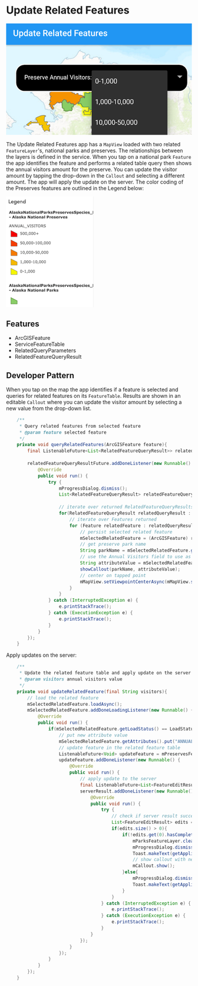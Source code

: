 # Update Related Features

![Update Related Features App](update-related-feature.png)

The Update Related Features app has a `MapView` loaded with two related `FeatureLayer`'s, national parks and preserves.  The relationships between the layers is defined in the service. When you tap on a national park `Feature` the app identifies the feature and performs a related table query then shows the annual visitors amount for the preserve. You can update the visitor amount by tapping the drop-down in the `Callout` and selecting a different amount. The app will apply the update on the server.  The color coding of the Preserves features are outlined in the Legend below:

![Map Legend](legend.png)

## Features
* ArcGISFeature
* ServiceFeatureTable
* RelatedQueryParameters
* RelatedFeatureQueryResult

## Developer Pattern
When you tap on the map the app identifies if a feature is selected and queries for related features on its `FeatureTable`.  Results are shown in an editable `Callout` where you can update the visitor amount by selecting a new value from the drop-down list.  

```java
    /**
     * Query related features from selected feature
     * @param feature selected feature
     */
    private void queryRelatedFeatures(ArcGISFeature feature){
        final ListenableFuture<List<RelatedFeatureQueryResult>> relatedFeatureQueryResultFuture = mParksFeatureTable.queryRelatedFeaturesAsync(feature);

        relatedFeatureQueryResultFuture.addDoneListener(new Runnable() {
            @Override
            public void run() {
                try {
                    mProgressDialog.dismiss();
                    List<RelatedFeatureQueryResult> relatedFeatureQueryResultList = relatedFeatureQueryResultFuture.get();

                    // iterate over returned RelatedFeatureQueryResults
                    for(RelatedFeatureQueryResult relatedQueryResult : relatedFeatureQueryResultList){
                        // iterate over Features returned
                        for (Feature relatedFeature : relatedQueryResult) {
                            // persist selected related feature
                            mSelectedRelatedFeature = (ArcGISFeature) relatedFeature;
                            // get preserve park name
                            String parkName = mSelectedRelatedFeature.getAttributes().get("UNIT_NAME").toString();
                            // use the Annual Visitors field to use as filter on related attributes
                            String attributeValue = mSelectedRelatedFeature.getAttributes().get("ANNUAL_VISITORS").toString();
                            showCallout(parkName, attributeValue);
                            // center on tapped point
                            mMapView.setViewpointCenterAsync(mMapView.screenToLocation(mTappedPoint));
                        }
                    }
                } catch (InterruptedException e) {
                    e.printStackTrace();
                } catch (ExecutionException e) {
                    e.printStackTrace();
                }
            }
        });
    }
```

Apply updates on the server: 

```java
    /**
     * Update the related feature table and apply update on the server
     * @param visitors annual visitors value
     */
    private void updateRelatedFeature(final String visitors){
        // load the related feature
        mSelectedRelatedFeature.loadAsync();
        mSelectedRelatedFeature.addDoneLoadingListener(new Runnable() {
            @Override
            public void run() {
                if(mSelectedRelatedFeature.getLoadStatus() == LoadStatus.LOADED){
                    // put new attribute value
                    mSelectedRelatedFeature.getAttributes().put("ANNUAL_VISITORS", visitors);
                    // update feature in the related feature table
                    ListenableFuture<Void> updateFeature = mPreservesFeatureTable.updateFeatureAsync(mSelectedRelatedFeature);
                    updateFeature.addDoneListener(new Runnable() {
                        @Override
                        public void run() {
                            // apply update to the server
                            final ListenableFuture<List<FeatureEditResult>> serverResult = mPreservesFeatureTable.applyEditsAsync();
                            serverResult.addDoneListener(new Runnable() {
                                @Override
                                public void run() {
                                    try {
                                        // check if server result successful
                                        List<FeatureEditResult> edits = serverResult.get();
                                        if(edits.size() > 0){
                                            if(!edits.get(0).hasCompletedWithErrors()){
                                                mParksFeatureLayer.clearSelection();
                                                mProgressDialog.dismiss();
                                                Toast.makeText(getApplicationContext(), getResources().getString(R.string.update_success), Toast.LENGTH_SHORT).show();
                                                // show callout with new value
                                                mCallout.show();
                                            }else{
                                                mProgressDialog.dismiss();
                                                Toast.makeText(getApplicationContext(), getResources().getString(R.string.update_fail), Toast.LENGTH_LONG).show();
                                            }
                                        }
                                    } catch (InterruptedException e) {
                                        e.printStackTrace();
                                    } catch (ExecutionException e) {
                                        e.printStackTrace();
                                    }
                                }
                            });
                        }
                    });
                }
            }
        });
    }
```
